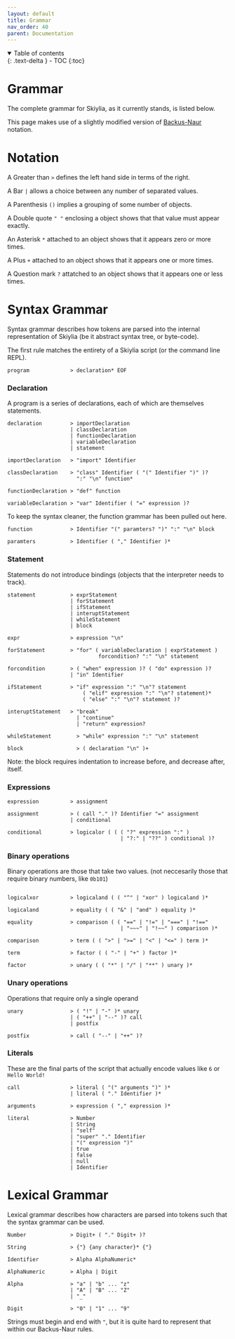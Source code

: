 ```yaml
---
layout: default
title: Grammar
nav_order: 40
parent: Documentation
---
```


<details open markdown="block">
  <summary>
    Table of contents
  </summary>
  {: .text-delta }
- TOC
{:toc}
</details>

# Grammar

The complete grammar for Skiylia, as it currently stands, is listed below.

This page makes use of a slightly modified version of [Backus-Naur](https://en.wikipedia.org/wiki/Backus%E2%80%93Naur_form) notation.

# Notation

A Greater than `>` defines the left hand side in terms of the right.

A Bar `|` allows a choice between any number of separated values.

A Parenthesis `()` implies a grouping of some number of objects.

A Double quote `" "` enclosing a object shows that that value must appear exactly.

An Asterisk `*` attached to an object shows that it appears zero or more times.

A Plus `+` attached to an object shows that it appears one or more times.

A Question mark `?` attatched to an object shows that it appears one or less times.

# Syntax Grammar

Syntax grammar describes how tokens are parsed into the internal representation of Skiylia (be it abstract syntax tree, or byte-code).

The first rule matches the entirety of a Skiylia script (or the command line REPL).
```
program             > declaration* EOF
```

### Declaration

A program is a series of declarations, each of which are themselves statements.

```
declaration         > importDeclaration
                    | classDeclaration
                    | functionDeclaration
                    | variableDeclaration
                    | statement

importDeclaration   > "import" Identifier

classDeclaration    > "class" Identifier ( "(" Identifier ")" )?
                      ":" "\n" function*

functionDeclaration > "def" function

variableDeclaration > "var" Identifier ( "=" expression )?
```

To keep the syntax cleaner, the function grammar has been pulled out here.  

```
function            > Identifier "(" paramters? ")" ":" "\n" block

paramters           > Identifier ( "," Identifier )*
```

### Statement

Statements do not introduce bindings (objects that the interpreter needs to track).

```
statement           > exprStatement
                    | forStatement
                    | ifStatement
                    | interuptStatement
                    | whileStatement
                    | block

expr                > expression "\n"

forStatement        > "for" ( variableDeclaration | exprStatement )
                             forcondition? ":" "\n" statement

forcondition        > ( "when" expression )? ( "do" expression )?
                    | "in" Identifier

ifStatement         > "if" expression ":" "\n"? statement
                        ( "elif" expression ":" "\n"? statement)*
                        ( "else" ":" "\n"? statement )?

interuptStatement   > "break"
                      | "continue"
                      | "return" expression?

whileStatement        > "while" expression ":" "\n" statement

block                 > ( declaration "\n" )+

```

Note: the block requires indentation to increase before, and decrease after, itself.

### Expressions

```
expression          > assignment

assignment          > ( call "." )? Identifier "=" assignment
                    | conditional

conditional         > logicalor ( ( ( "?" expression ":" )
                                    | "?:" | "??" ) conditional )?
```

### Binary operations

Binary operations are those that take two values. (not neccesarily those that require binary numbers, like `0b101`)

```logicalor           > logicalxor ( ( "|" | "or" ) logicalxor )*

logicalxor          > logicaland ( ( "^" | "xor" ) logicaland )*

logicaland          > equality ( ( "&" | "and" ) equality )*

equality            > comparison ( ( "==" | "!=" | "===" | "!=="
                                    | "~~~" | "!~~" ) comparison )*

comparison          > term ( ( ">" | ">=" | "<" | "<=" ) term )*

term                > factor ( ( "-" | "+" ) factor )*

factor              > unary ( ( "*" | "/" | "**" ) unary )*
```

### Unary operations

Operations that require only a single operand

```
unary               > ( "!" | "-" )* unary
                    | ( "++" | "--" )? call
                    | postfix

postfix             > call ( "--" | "++" )?
```

### Literals

These are the final parts of the script that actually encode values like `6` or `Hello World!`

```
call                > literal ( "(" arguments ")" )*
                    | literal ( "." Identifier )*

arguments           > expression ( "," expression )*

literal             > Number
                    | String
                    | "self"
                    | "super" "." Identifier
                    | "(" expression ")"
                    | true
                    | false
                    | null
                    | Identifier
```

# Lexical Grammar

Lexical grammar describes how characters are parsed into tokens such that the syntax grammar can be used.

```
Number              > Digit+ ( "." Digit+ )?

String              > {"} {any character}* {"}

Identifier          > Alpha AlphaNumeric*

AlphaNumeric        > Alpha | Digit

Alpha               > "a" | "b" ... "z"
                    | "A" | "B" ... "Z"
                    | "_"

Digit               > "0" | "1" ... "9"
```

Strings must begin and end with `"`, but it is quite hard to represent that within our Backus-Naur rules.
